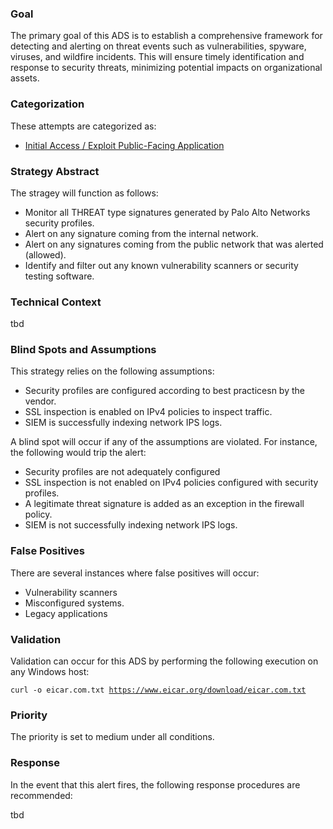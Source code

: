 ### Goal
The primary goal of this ADS is to establish a comprehensive framework for detecting and alerting on threat events such as vulnerabilities, spyware, viruses, and wildfire incidents. This will ensure timely identification and response to security threats, minimizing potential impacts on organizational assets.

### Categorization
These attempts are categorized as:
- [Initial Access / Exploit Public-Facing Application](https://attack.mitre.org/techniques/T1190/)

### Strategy Abstract

The stragey will function as follows:
- Monitor all THREAT type signatures generated by Palo Alto Networks security profiles.
- Alert on any signature coming from the internal network.
- Alert on any signatures coming from the public network that was alerted (allowed).
- Identify and filter out any known vulnerability scanners or security testing software. 

### Technical Context

tbd

### Blind Spots and Assumptions

This strategy relies on the following assumptions:

- Security profiles are configured according to best practicesn by the vendor.
- SSL inspection is enabled on IPv4 policies to inspect traffic.
- SIEM is successfully indexing network IPS logs.

A blind spot will occur if any of the assumptions are violated. For instance, the following would trip the alert:

- Security profiles are not adequately configured
- SSL inspection is not enabled on IPv4 policies configured with security profiles.
- A legitimate threat signature is added as an exception in the firewall policy.
- SIEM is not successfully indexing network IPS logs.

### False Positives
There are several instances where false positives will occur:
- Vulnerability scanners
- Misconfigured systems.
- Legacy applications

### Validation

Validation can occur for this ADS by performing the following execution on any Windows host:

<code>curl -o eicar.com.txt https://www.eicar.org/download/eicar.com.txt </code>

### Priority

The priority is set to medium under all conditions.

### Response

In the event that this alert fires, the following response procedures are recommended:

tbd
